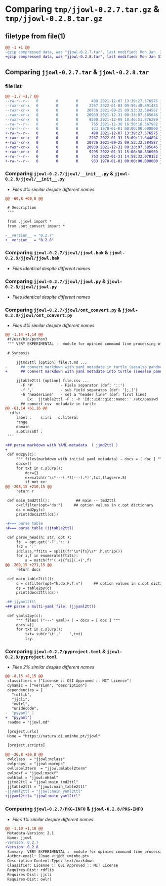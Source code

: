 # Comparing `tmp/jjowl-0.2.7.tar.gz` & `tmp/jjowl-0.2.8.tar.gz`

## filetype from file(1)

```diff
@@ -1 +1 @@
-gzip compressed data, was "jjowl-0.2.7.tar", last modified: Mon Jan  3 10:37:00 2022, max compression
+gzip compressed data, was "jjowl-0.2.8.tar", last modified: Mon Jan 31 15:13:13 2022, max compression
```

## Comparing `jjowl-0.2.7.tar` & `jjowl-0.2.8.tar`

### file list

```diff
@@ -1,7 +1,7 @@
--rw-r--r--   0        0        0      498 2021-12-07 13:39:27.576575 jjowl-0.2.7/jjowl.md
--rwxr-xr-x   0        0        0     2267 2022-01-03 09:56:48.891483 jjowl-0.2.7/jjowl/__init__.py
--rwxr-xr-x   0        0        0    20736 2021-09-25 09:53:32.584587 jjowl-0.2.7/jjowl/jjowl.bak
--rwxr-xr-x   0        0        0    20939 2021-12-31 00:33:07.585646 jjowl-0.2.7/jjowl/jjowl.py
--rwxr-xr-x   0        0        0     9200 2021-12-09 18:46:51.876289 jjowl-0.2.7/jjowl/ont_convert.py
--rw-r--r--   0        0        0      765 2021-12-30 16:50:16.367982 jjowl-0.2.7/pyproject.toml
--rw-r--r--   0        0        0      933 1970-01-01 00:00:00.000000 jjowl-0.2.7/PKG-INFO
+-rw-r--r--   0        0        0      498 2021-12-07 13:39:27.576575 jjowl-0.2.8/jjowl.md
+-rwxr-xr-x   0        0        0     2267 2022-01-31 15:09:11.644894 jjowl-0.2.8/jjowl/__init__.py
+-rwxr-xr-x   0        0        0    20736 2021-09-25 09:53:32.584587 jjowl-0.2.8/jjowl/jjowl.bak
+-rwxr-xr-x   0        0        0    20939 2021-12-31 00:33:07.585646 jjowl-0.2.8/jjowl/jjowl.py
+-rwxr-xr-x   0        0        0     9295 2022-01-31 15:08:38.836969 jjowl-0.2.8/jjowl/ont_convert.py
+-rw-r--r--   0        0        0      763 2022-01-31 14:58:32.070152 jjowl-0.2.8/pyproject.toml
+-rw-r--r--   0        0        0      933 1970-01-01 00:00:00.000000 jjowl-0.2.8/PKG-INFO
```

### Comparing `jjowl-0.2.7/jjowl/__init__.py` & `jjowl-0.2.8/jjowl/__init__.py`

 * *Files 4% similar despite different names*

```diff
@@ -60,8 +60,8 @@
 
 # Description
 """
 
 from .jjowl import *
 from .ont_convert import *
 
-__version__ = "0.2.7"
+__version__ = "0.2.8"
```

### Comparing `jjowl-0.2.7/jjowl/jjowl.bak` & `jjowl-0.2.8/jjowl/jjowl.bak`

 * *Files identical despite different names*

### Comparing `jjowl-0.2.7/jjowl/jjowl.py` & `jjowl-0.2.8/jjowl/jjowl.py`

 * *Files identical despite different names*

### Comparing `jjowl-0.2.7/jjowl/ont_convert.py` & `jjowl-0.2.8/jjowl/ont_convert.py`

 * *Files 4% similar despite different names*

```diff
@@ -1,14 +1,14 @@
 #!/usr/bin/python3
 """ VERY EXPERIMENTAL :  module for opinied command line processing of OWL ontologies
 
 # Synopsis
 
     jjtmd2ttl [option] file.t.md ...
-      ## convert markdown with yaml metadate in turtle (seealso pandoc)
+      ## convert markdown with yaml metadate into turtle (seealso pandoc)
 
     jjtable2ttl [option] file.csv ...
       -F '#'            - Fiels separator (def: '::')
       -f ','            - sub field separatos (def: '[;,]')
       -h 'headerLine'   - set a "header line" (def: first line)
          Ex:  jjtable2ttl -F : -h 'Id::uid::gid::name::' /etc/passwd
       ## convert csv  metadate in turtle 
@@ -61,14 +61,16 @@
  rdfs:
     label :    s:iri   o:literal
     range
     domain
     subClassOf :           
 '''
 
+## parse markdown with YAML-metadata  ( jjmd2ttl )
+
 def md2py(c):
     """ files(markdown with initial yaml metadata) → docs = [ doc ] """
     docs=[]
     for txt in c.slurp():
         doc={}
         ex=match(r'\s*---(.*?)---(.*)',txt,flags=re.S)
         if not ex:
@@ -208,15 +210,15 @@
     return r
 
 def main_tmd2ttl():            ## main -- tmd2ttl
     c=clfilter(opt="do:")     ## option values in c.opt dictionary
     ds = md2py(c)
     print(docs2ttl(ds))
 
-#=== parse table
+#=== parse table (jjtable2ttl)
 
 def parse_head(h: str, opt ):
     fs  = opt.get('-F','::')
     fs2 = ':'
     idclass,*ftits = split(fr'\s*{fs}\s*',h.strip())
     for i,f in enumerate(ftits):
         a = match(fr'(.+){fs2}(.+)',f)
@@ -269,15 +271,15 @@
     return docs
 
 def main_table2ttl():
     c = clfilter(opt="h:do:F:f:v")     ## option values in c.opt dictionary
     ds = table2py(c)
     print(docs2ttl(ds))
 
-## jjyaml2ttl
+## parse a multi-yaml file: (jjyaml2ttl)
 
 def yamls2py(c):
     """ files( ("---" yaml)+ ) → docs = [ doc ] """
     docs =[]
     for txt in c.slurp():
         txt= sub(r'\t','    ',txt) 
         try:
```

### Comparing `jjowl-0.2.7/pyproject.toml` & `jjowl-0.2.8/pyproject.toml`

 * *Files 2% similar despite different names*

```diff
@@ -8,15 +8,15 @@
 classifiers = ["License :: OSI Approved :: MIT License"]
 dynamic = ["version", "description"]
 dependencies = [
   "rdflib", 
   "jjcli",
   "owlrl", 
   "unidecode", 
-  "pyyaml" ]
+  "pyyaml"]
 readme = "jjowl.md"
 
 [project.urls]
 Home = "https://natura.di.uminho.pt/jjowl"
 
 [project.scripts]
 
@@ -26,8 +26,8 @@
 owlclass  = "jjowl:mclass"
 owlprops  = "jjowl:mprops"
 owllabel2term  = "jjowl:mlabel2term"
 owlxdxf = "jjowl:mxdxf"
 owlhtml = "jjowl:mhtml"
 jjtmd2ttl = "jjowl:main_tmd2ttl"
 jjtable2ttl = "jjowl:main_table2ttl"
-jjyaml2ttl = "jjowl:main_yaml2ttl"
+jjyaml2ttl= "jjowl:main_yaml2ttl"
```

### Comparing `jjowl-0.2.7/PKG-INFO` & `jjowl-0.2.8/PKG-INFO`

 * *Files 1% similar despite different names*

```diff
@@ -1,10 +1,10 @@
 Metadata-Version: 2.1
 Name: jjowl
-Version: 0.2.7
+Version: 0.2.8
 Summary: VERY EXPERIMENTAL :  module for opinied command line processing of OWL ontologies
 Author-email: JJoao <jj@di.uminho.pt>
 Description-Content-Type: text/markdown
 Classifier: License :: OSI Approved :: MIT License
 Requires-Dist: rdflib
 Requires-Dist: jjcli
 Requires-Dist: owlrl
```

